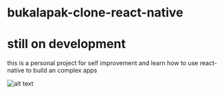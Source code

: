 # bukalapak-clone-react-native

# still on development


this is a personal project for self improvement and learn how to use react-native to build an complex apps

![alt text](https://lh3.googleusercontent.com/ZJpW-v2HKHF4ALn9MqgS29-esFr8pW-nXxlUh9dGHrn2ZrvKUPNDcD1VTjm5BhPpYoLcza5Eq8Ri5hizTxKW=w1920-h1014-rw)
